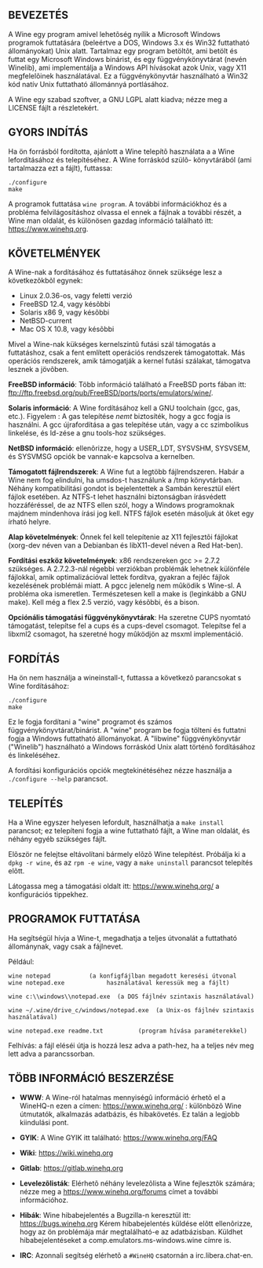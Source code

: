 ## BEVEZETÉS

A Wine egy program amivel lehetõség nyílik a Microsoft Windows
programok futtatására (beleértve a  DOS, Windows 3.x és Win32
futtatható állományokat) Unix alatt.  Tartalmaz egy program betöltõt,
ami betölt és futtat egy Microsoft Windows binárist, és egy
függvénykönyvtárat (nevén Winelib), ami implementálja a Windows
API hívásokat azok Unix, vagy X11 megfelelõinek használatával.
Ez a függvénykönyvtár használható a Win32 kód natív Unix futtatható
állománnyá portlásához.

A Wine egy szabad szoftver, a GNU LGPL alatt kiadva; nézze meg a
LICENSE fájlt a részletekért.

## GYORS INDÍTÁS

Ha ön forrásból fordította, ajánlott a Wine telepítõ használata a
a Wine lefordításához és telepítéséhez.  A Wine forráskód szülõ-
könyvtárából (ami tartalmazza ezt a fájlt), futtassa:

```
./configure
make
```

A programok futtatása `wine program`.  A további információkhoz
és a probléma felvilágosításhoz olvassa el ennek a fájlnak a további részét,
a Wine man oldalát, és különösen gazdag információ található itt:
https://www.winehq.org.

## KÖVETELMÉNYEK

A Wine-nak a fordításához és futtatásához önnek szüksége lesz a következõkbõl
egynek:

- Linux 2.0.36-os, vagy feletti verzió
- FreeBSD 12.4, vagy késõbbi
- Solaris x86 9, vagy késõbbi
- NetBSD-current
- Mac OS X 10.8, vagy késõbbi

Mivel a Wine-nak kükséges kernelszintû futási szál támogatás a futtatáshoz, csak
a fent említett operációs rendszerek támogatottak.
Más operációs rendszerek, amik támogatják a kernel futási szálakat, támogatva
lesznek a jövõben.

**FreeBSD információ**:
  Több információ található a FreeBSD ports fában itt:
  <ftp://ftp.freebsd.org/pub/FreeBSD/ports/ports/emulators/wine/>.

**Solaris információ**:
  A Wine fordításához kell a GNU toolchain (gcc, gas, etc.).
  Figyelem : A gas telepítése *nemt* biztosíték, hogy a gcc fogja is
  használni. A gcc újrafordítása a gas telepítése után, vagy a cc
  szimbolikus linkelése, és ld-zése a gnu tools-hoz szükséges.

**NetBSD információ**:
  ellenõrizze, hogy a USER_LDT, SYSVSHM, SYSVSEM, és SYSVMSG opciók be vannak-e
  kapcsolva a kernelben.

**Támogatott fájlrendszerek**:
  A Wine fut a legtöbb fájlrendszeren. Habár a Wine nem fog elindulni, ha
  umsdos-t használunk a /tmp könyvtárban. Néhány kompatibilitási gondot
  is bejelentettek a Sambán keresztül elért fájlok esetében. Az NTFS-t
  lehet használni biztonságban írásvédett hozzáféréssel, de az NTFS ellen
  szól, hogy a Windows programoknak majdnem mindenhova írási jog kell.
  NTFS fájlok esetén másoljuk át õket egy írható helyre.

**Alap követelmények**:
  Önnek fel kell telepítenie az X11 fejlesztõi fájlokat
  (xorg-dev néven van a Debianban és libX11-devel néven a Red Hat-ben).

**Fordítási eszköz követelmények**:
  x86 rendszereken gcc >= 2.7.2 szükséges.
  A 2.7.2.3-nál régebbi verziókban problémák lehetnek különféle fájlokkal,
  amik optimalizációval lettek fordítva, gyakran a fejléc fájlok kezelésének
  problémái miatt. A pgcc jelenelg nem mûködik s Wine-sl. A probléma oka
  ismeretlen.
  Természetesen kell a make is (leginkább a GNU make).
  Kell még a flex 2.5 verzió, vagy késõbbi, és a bison.

**Opciónális támogatási függvénykönyvtárak**:
  Ha szeretne CUPS nyomtató támogatást, telepítse fel a cups és a cups-devel
  csomagot.
  Telepítse fel a libxml2 csomagot, ha szeretné hogy mûködjön az msxml
  implementáció.

## FORDÍTÁS

Ha ön nem használja a wineinstall-t, futtassa a következõ parancsokat s
Wine fordításához:

```
./configure
make
```

Ez le fogja fordítani a "wine" programot és számos függvénykönyvtárat/binárist.
A "wine" program be fogja tölteni és futtatni fogja a Windows futtatható
állományokat.
A "libwine" függvénykönyvtár ("Winelib") használható a Windows forráskód Unix
alatt történõ fordításához és linkeléséhez.

A fordítási konfigurációs opciók megtekinétéséhez nézze használja a `./configure --help`
parancsot.

## TELEPÍTÉS

Ha a Wine egyszer helyesen lefordult, használhatja a `make install`
parancsot; ez telepíteni fogja a wine futtatható fájlt, a Wine man
oldalát, és néhány egyéb szükséges fájlt.

Elõször ne felejtse eltávolítani bármely elõzõ Wine telepítést.
Próbálja ki a `dpkg -r wine`, és az `rpm -e wine`, vagy a `make uninstall`
parancsot telepítés elõtt.

Látogassa meg a támogatási oldalt itt: https://www.winehq.org/ a konfigurációs
tippekhez.

## PROGRAMOK FUTTATÁSA

Ha segítségül hívja a Wine-t, megadhatja a teljes útvonalát a futtatható
állománynak, vagy csak a fájlnevet.

Például:

```
wine notepad		   (a konfigfájlban megadott keresési útvonal
wine notepad.exe		    használatával keressük meg a fájlt)

wine c:\\windows\\notepad.exe  (a DOS fájlnév szintaxis használatával)

wine ~/.wine/drive_c/windows/notepad.exe  (a Unix-os fájlnév szintaxis használatával)

wine notepad.exe readme.txt          (program hívása paraméterekkel)
```

Felhívás: a fájl eléséi útja is hozzá lesz adva a path-hez, ha a teljes név
          meg lett adva a parancssorban.

## TÖBB INFORMÁCIÓ BESZERZÉSE

- **WWW**: A Wine-ról hatalmas mennyiségû információ érhetõ el a WineHQ-n ezen
	a címen: https://www.winehq.org/ : különbözõ Wine útmutatók,
	alkalmazás adatbázis, és hibakövetés.
	Ez talán a legjobb kiindulási pont.

- **GYIK**: A Wine GYIK itt található: https://www.winehq.org/FAQ

- **Wiki**: https://wiki.winehq.org

- **Gitlab**: https://gitlab.winehq.org

- **Levelezõlisták**:
	Elérhetõ néhány levelezõlista a Wine fejlesztõk számára; nézze meg a
	https://www.winehq.org/forums címet a további információhoz.

- **Hibák**: Wine hibabejelentés a Bugzilla-n keresztül itt: https://bugs.winehq.org
	Kérem hibabejelentés küldése elõtt ellenõrizze, hogy az ön problémája
	már megtalálható-e az adatbázisban.  Küldhet hibabejelentéseket a
	comp.emulators.ms-windows.wine címre is.

- **IRC**: Azonnali segítség elérhetõ a `#WineHQ` csatornán a irc.libera.chat-en.
